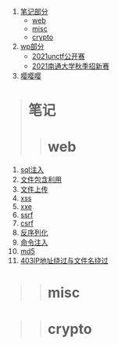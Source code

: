 1. [笔记部分](#笔记)
    + [web](#web)
    + [misc](#misc)
    + [crypto](#crypto)
2. [wp部分](#wp)
    + [2021unctf公开赛](./wp/2021unctf公开赛/README.md)
    + [2021南通大学秋季招新赛](./wp/2021南通大学秋季招新赛/README.md)
3. [嘤嘤嘤](./yyy/省赛内容.md)
> # 笔记
>> # web
1. [sql注入](./web/sql注入.md)
2. [文件包含利用](./web/文件包含.md)
3. [文件上传](./web/文件上传漏洞.md)
4. [xss](./web/)
5. [xxe](./web/)
6. [ssrf](./web/)
7. [csrf](./web/)
8. [反序列化](./web/反序列化.md)
9. [命令注入](./web/命令注入.md)
10. [md5](./web/md5.md)
11. [403IP地址绕过与文件名绕过](./web/403IP地址绕过与文件名绕过.md)
>> # misc

>> # crypto